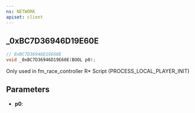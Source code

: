 ```yaml
---
ns: NETWORK
apiset: client
---
```

## _0xBC7D36946D19E60E

```c
// 0xBC7D36946D19E60E
void _0xBC7D36946D19E60E(BOOL p0);
```

Only used in fm_race_controller R* Script (PROCESS_LOCAL_PLAYER_INIT)

## Parameters
* **p0**:



